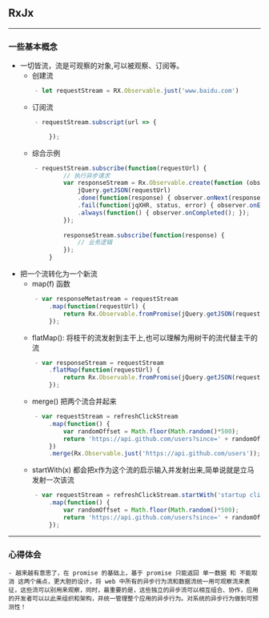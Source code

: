 ## RxJx

***

### 一些基本概念
 - 一切皆流，流是可观察的对象,可以被观察、订阅等。
    - 创建流
    ```js
        - let requestStream = RX.Observable.just('www.baidu.com')
    ```
    - 订阅流
    ```js
        - requestStream.subscript(url => {

            });
    ```
    - 综合示例
    ```js
        - requestStream.subscribe(function(requestUrl) {
                // 执行异步请求
                var responseStream = Rx.Observable.create(function (observer) {
                    jQuery.getJSON(requestUrl)
                    .done(function(response) { observer.onNext(response); })
                    .fail(function(jqXHR, status, error) { observer.onError(error); })
                    .always(function() { observer.onCompleted(); });
                });
            
                responseStream.subscribe(function(response) {
                    // 业务逻辑
                });
            }
    ```
- 把一个流转化为一个新流
    - map(f) 函数
    ```js
        - var responseMetastream = requestStream
            .map(function(requestUrl) {
                return Rx.Observable.fromPromise(jQuery.getJSON(requestUrl));
            });
    ```
    - flatMap(): 将枝干的流发射到主干上,也可以理解为用树干的流代替主干的流
    ```js
        - var responseStream = requestStream
            .flatMap(function(requestUrl) {
                return Rx.Observable.fromPromise(jQuery.getJSON(requestUrl));
            });
    ```
    - merge() 把两个流合并起来
    ```js
        - var requestStream = refreshClickStream
            .map(function() {
                var randomOffset = Math.floor(Math.random()*500);
                return 'https://api.github.com/users?since=' + randomOffset;
            })
            .merge(Rx.Observable.just('https://api.github.com/users'));
    ```
    - startWith(x) 都会把x作为这个流的启示输入并发射出来,简单说就是立马发射一次该流
    ```js
        - var requestStream = refreshClickStream.startWith('startup click')
            .map(function() {
                var randomOffset = Math.floor(Math.random()*500);
                return 'https://api.github.com/users?since=' + randomOffset;
            });
    ```

*** 

### 心得体会
    - 越来越有意思了，在 promise 的基础上，基于 promise 只能返回 单一数据 和 不能取消 这两个痛点，更大胆的设计，将 web 中所有的异步行为流和数据流统一用可观察流来表征，这些流可以别用来观察，同时，最重要的是，这些独立的异步流可以相互组合、协作，应用的开发者可以以此来组织和架构，并统一管理整个应用的异步行为。对系统的异步行为做到可预测性！
    